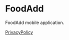 # FoodAdd

FoodAdd mobile application.

[PrivacyPolicy](https://github.com/A713F3/FoodAddPrivacyPolicy/blob/main/foodadd_privacy_policy.md)
